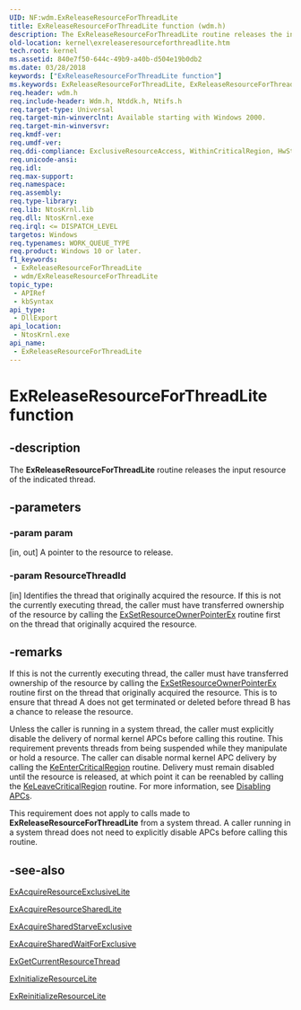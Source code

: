 ```yaml
---
UID: NF:wdm.ExReleaseResourceForThreadLite
title: ExReleaseResourceForThreadLite function (wdm.h)
description: The ExReleaseResourceForThreadLite routine releases the input resource of the indicated thread.
old-location: kernel\exreleaseresourceforthreadlite.htm
tech.root: kernel
ms.assetid: 840e7f50-644c-49b9-a40b-d504e19b0db2
ms.date: 03/28/2018
keywords: ["ExReleaseResourceForThreadLite function"]
ms.keywords: ExReleaseResourceForThreadLite, ExReleaseResourceForThreadLite routine [Kernel-Mode Driver Architecture], k102_799a8ff7-3996-470d-97b2-e1c18bbcb486.xml, kernel.exreleaseresourceforthreadlite, wdm/ExReleaseResourceForThreadLite
req.header: wdm.h
req.include-header: Wdm.h, Ntddk.h, Ntifs.h
req.target-type: Universal
req.target-min-winverclnt: Available starting with Windows 2000.
req.target-min-winversvr: 
req.kmdf-ver: 
req.umdf-ver: 
req.ddi-compliance: ExclusiveResourceAccess, WithinCriticalRegion, HwStorPortProhibitedDDIs, WithinCriticalRegion(storport)
req.unicode-ansi: 
req.idl: 
req.max-support: 
req.namespace: 
req.assembly: 
req.type-library: 
req.lib: NtosKrnl.lib
req.dll: NtosKrnl.exe
req.irql: <= DISPATCH_LEVEL
targetos: Windows
req.typenames: WORK_QUEUE_TYPE
req.product: Windows 10 or later.
f1_keywords:
 - ExReleaseResourceForThreadLite
 - wdm/ExReleaseResourceForThreadLite
topic_type:
 - APIRef
 - kbSyntax
api_type:
 - DllExport
api_location:
 - NtosKrnl.exe
api_name:
 - ExReleaseResourceForThreadLite
---
```


# ExReleaseResourceForThreadLite function


## -description

The <b>ExReleaseResourceForThreadLite</b> routine releases the input resource of the indicated thread.

## -parameters

### -param param 

[in, out]
A pointer to the resource to release.

### -param ResourceThreadId 

[in]
Identifies the thread that originally acquired the resource. If this is not the currently executing thread, the caller must have transferred ownership of the resource by calling the <a href="/windows-hardware/drivers/ddi/wdm/nf-wdm-exsetresourceownerpointerex">ExSetResourceOwnerPointerEx</a> routine first on the thread that originally acquired the resource.

## -remarks

If this is not the currently executing thread, the caller must have transferred ownership of the resource by calling the <a href="/windows-hardware/drivers/ddi/wdm/nf-wdm-exsetresourceownerpointerex">ExSetResourceOwnerPointerEx</a> routine first on the thread that originally acquired the resource. This is to ensure that thread A does not get terminated or deleted before thread B has a chance to release the resource.

Unless the caller is running in a system thread, the caller must explicitly disable the delivery of normal kernel APCs before calling this routine. This requirement prevents threads from being suspended while they manipulate or hold a resource. The caller can disable normal kernel APC delivery by calling the <a href="/windows-hardware/drivers/ddi/ntddk/nf-ntddk-keentercriticalregion">KeEnterCriticalRegion</a> routine. Delivery must remain disabled until the resource is released, at which point it can be reenabled by calling the <a href="/windows-hardware/drivers/ddi/ntddk/nf-ntddk-keleavecriticalregion">KeLeaveCriticalRegion</a> routine. For more information, see <a href="/windows-hardware/drivers/kernel/disabling-apcs">Disabling APCs</a>.

This requirement does not apply to calls made to <b>ExReleaseResourceForThreadLite</b> from a system thread. A caller running in a system thread does not need to explicitly disable APCs before calling this routine.

## -see-also

<a href="/previous-versions/ff544351(v=vs.85)">ExAcquireResourceExclusiveLite</a>



<a href="/previous-versions/ff544363(v=vs.85)">ExAcquireResourceSharedLite</a>



<a href="/previous-versions/ff544367(v=vs.85)">ExAcquireSharedStarveExclusive</a>



<a href="/previous-versions/ff544370(v=vs.85)">ExAcquireSharedWaitForExclusive</a>



<a href="/previous-versions/windows/hardware/drivers/ff544614(v=vs.85)">ExGetCurrentResourceThread</a>



<a href="/windows-hardware/drivers/ddi/wdm/nf-wdm-exinitializeresourcelite">ExInitializeResourceLite</a>



<a href="/windows-hardware/drivers/ddi/wdm/nf-wdm-exreinitializeresourcelite">ExReinitializeResourceLite</a>